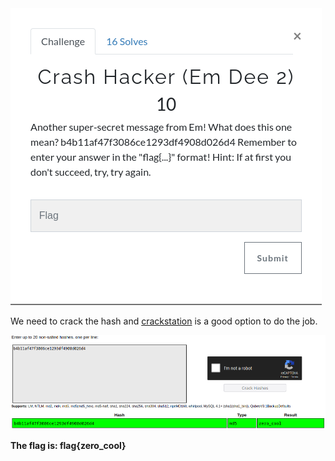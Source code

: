 <img src="img/challenge.png">

We need to crack the hash and [crackstation](https://crackstation.net) is a good option to do the job.

<img src="img/solution.png">

**The flag is: flag{zero_cool}**
